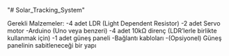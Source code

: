 "# Solar_Tracking_System" 

Gerekli Malzemeler:
-4 adet LDR (Light Dependent Resistor)
-2 adet Servo motor
-Arduino (Uno veya benzeri)
-4 adet 10kΩ direnç (LDR’lerle birlikte kullanmak için)
-1 adet güneş paneli
-Bağlantı kabloları
-(Opsiyonel) Güneş panelinin sabitleneceği bir yapı
